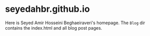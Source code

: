 # seyedahbr.github.io
Here is Seyed Amir Hosseini Beghaeiraveri's homepage. The `Blog` dir contains the index.html and all blog post pages.
